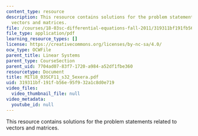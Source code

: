 ```yaml
---
content_type: resource
description: This resource contains solutions for the problem statements related to
  vectors and matrices.
file: /courses/18-03sc-differential-equations-fall-2011/319311bf191fb56e95f932a1c8d0e719_MIT18_03SCF11_s32_5exera.pdf
file_type: application/pdf
learning_resource_types: []
license: https://creativecommons.org/licenses/by-nc-sa/4.0/
ocw_type: OCWFile
parent_title: Linear Systems
parent_type: CourseSection
parent_uid: 7704ad07-83f7-1720-a984-a52df1fbe360
resourcetype: Document
title: MIT18_03SCF11_s32_5exera.pdf
uid: 319311bf-191f-b56e-95f9-32a1c8d0e719
video_files:
  video_thumbnail_file: null
video_metadata:
  youtube_id: null
---
```

This resource contains solutions for the problem statements related to vectors and matrices.